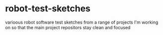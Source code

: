 # robot-test-sketches
varioous robot software test sketches from a range of projects I'm working on so that the main project repositors stay clean and focused
